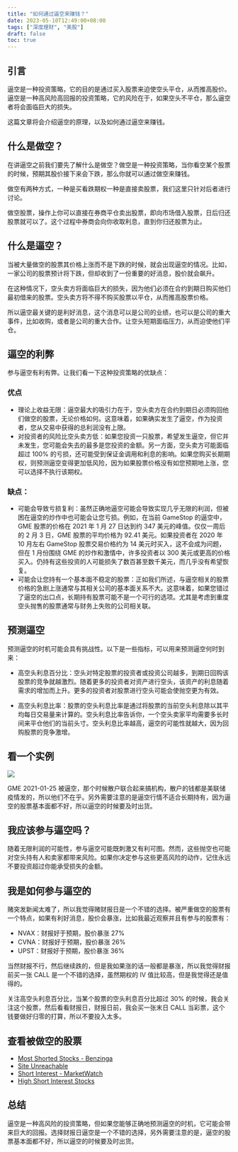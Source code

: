 ```yaml
---
title: "如何通过逼空来赚钱？"
date: 2023-05-10T12:49:00+08:00
tags: ["深度理财", "美股"]
draft: false
toc: true
---
```


## 引言

逼空是一种投资策略，它的目的是通过买入股票来迫使空头平仓，从而推高股价。逼空是一种高风险高回报的投资策略，它的风险在于，如果空头不平仓，那么逼空者将会面临巨大的损失。

这篇文章将会介绍逼空的原理，以及如何通过逼空来赚钱。

## 什么是做空？

在讲逼空之前我们要先了解什么是做空？做空是一种投资策略，当你看空某个股票的时候，预期其股价接下来会下跌，那么你就可以通过做空来赚钱。

做空有两种方式，一种是买看跌期权一种是直接卖股票，我们这里只针对后者进行讨论。

做空股票，操作上你可以直接在券商平仓卖出股票，即向市场借入股票，日后归还股票就可以了。这个过程中券商会向你收取利息，直到你归还股票为止。

<!--more-->

## 什么是逼空？

当被大量做空的股票其价格上涨而不是下跌的时候，就会出现逼空的情况。比如，一家公司的股票预计将下跌，但却收到了一份重要的好消息，股价就会飙升。

在这种情况下，空头卖方将面临巨大的损失，因为他们必须在合约到期日购买他们最初借来的股票。空头卖方将不得不购买股票以平仓，从而推高股票价格。

所以逼空最关键的是利好消息，这个消息可以是公司的业绩，也可以是公司的重大事件，比如收购，或者是公司的重大合作。让空头短期面临压力，从而迫使他们平仓。

## 逼空的利弊

参与逼空有利有弊。让我们看一下这种投资策略的优缺点：

### 优点

- 理论上收益无限：逼空最大的吸引力在于，空头卖方在合约到期日必须购回他们做空的股票，无论价格如何。这意味着，如果确实发生了逼空，作为投资者，您从交易中获得的总利润没有上限。
- 对投资者的风险比空头卖方低：如果您投资一只股票，希望发生逼空，但它并未发生，您可能会失去的最多是您投资的金额。另一方面，空头卖方可能面临超过 100% 的亏损，还可能受到保证金调用和利息的影响。如果您购买长期期权，则预测逼空变得更加低风险，因为如果股票价格没有如您预期地上涨，您可以选择不执行该期权。

### 缺点：

- 可能会导致亏损复利：虽然正确地逼空可能会导致实现几乎无限的利润，但被困在逼空的炒作中也可能会让您亏损。例如，在当前 GameStop 的逼空中，GME 股票的价格在 2021 年 1 月 27 日达到约 347 美元的峰值。仅仅一周后的 2 月 3 日，GME 股票的平均价格为 92.41 美元。如果投资者在 2020 年 10 月左右 GameStop 股票交易价格约为 14 美元时买入，这不会成为问题，但在 1 月份围绕 GME 的炒作和激情中，许多投资者以 300 美元或更高的价格买入。仍持有这些投资的人可能损失了数百甚至数千美元，而几乎没有希望恢复。
- 可能会让您持有一个基本面不稳定的股票：正如我们所述，与逼空相关的股票价格的急剧上涨通常与其相关公司的基本面关系不大。这意味着，如果您错过了逼空的出口点，长期持有股票可能不是一个可行的选项。尤其是考虑到重度空头抛售的股票通常与财务上失败的公司相关联。

## 预测逼空

预测逼空的时机可能会具有挑战性。以下是一些指标，可以用来预测逼空何时到来：

- 高空头利息百分比：空头对特定股票的投资者或投资公司越多，到期日回购该股票的竞争就越激烈。随着更多的投资者对资产进行空头，该资产的利息随着需求的增加而上升。更多的投资者对股票进行空头可能会使抛空更为有效。

- 高空头利息比率：股票的空头利息比率是通过将股票的当前空头利息除以其平均每日交易量来计算的。空头利息比率告诉你，一个空头卖家平均需要多长时间来平仓他们的当前头寸。空头利息比率越高，逼空的可能性就越大，因为回购股票的竞争激增。


## 看一个实例

![](https://img.forecho.com/oGszlh.png)

GME 2021-01-25 被逼空，那个时候散户联合起来搞机构，散户的钱都是美联储疫情发的，所以他们不在乎。另外需要注意的是逼空行情不适合长期持有，因为逼空的股票基本面都不好，所以逼空的时候要及时出货。

## 我应该参与逼空吗？

随着无限利润的可能性，参与逼空可能既刺激又有利可图。然而，这些抛空也可能对空头持有人和卖家都带来风险。如果你决定参与这些更高风险的动作，记住永远不要投资超过你能承受损失的金额。

## 我是如何参与逼空的

赌突发新闻太难了，所以我觉得赌财报日是一个不错的选择。被严重做空的股票有一个特点，如果有利好消息，股价会暴涨，比如我最近观察并且有参与的股票有：

- NVAX：财报好于预期，股价暴涨 27%
- CVNA：财报好于预期，股价暴涨 26%
- UPST：财报好于预期，股价暴涨 36%

当然财报不行，然后继续跌的，但是我如果涨的话一般都是暴涨，所以我觉得财报前买一张 CALL 是一个不错的选择，虽然期权的 IV 值比较高，但是我觉得还是值得的。

关注高空头利息百分比，当某个股票的空头利息百分比超过 30% 的时候，我会关注这个股票，然后看看财报日，财报日前，我会买一张末日 CALL 当彩票，这个钱要做好归零的打算，所以不要投入太多。

## 查看被做空的股票

- [Most Shorted Stocks - Benzinga](https://www.benzinga.com/short-interest/most-shorted)
- [Site Unreachable](https://finance.yahoo.com/u/yahoo-finance/watchlists/stocks-with-the-highest-short-interest/)
- [Short Interest - MarketWatch](https://www.marketwatch.com/tools/screener/short-interest)
- [High Short Interest Stocks](https://www.highshortinterest.com/)

## 总结

逼空是一种高风险的投资策略，但如果您能够正确地预测逼空的时机，它可能会带来巨大的回报。选择财报日逼空是一个不错的选择，另外需要注意的是，逼空的股票基本面都不好，所以逼空的时候要及时出货。

